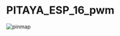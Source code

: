 # PITAYA_ESP_16_pwm
 

![pinmap](https://user-images.githubusercontent.com/25557362/123622546-a2f36780-d80c-11eb-8a34-73563e18ab5e.jpg)

          
